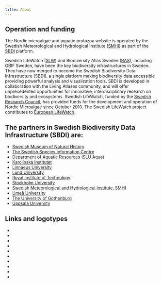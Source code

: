 ```yaml
---
title: About
---
```


## Operation and funding

The Nordic microalgae and aquatic protozoa website is operated by the Swedish Meteorological and Hydrological Institute ([SMHI](http://www.smhi.se/en)) as part of the [SBDI](https://biodiversitydata.se/) platform.

Swedish LifeWatch ([SLW](http://www.svenskalifewatch.se/)) and Biodiversity Atlas Sweden ([BAS](https://bioatlas.se/)), including GBIF Sweden, have been the key biodiversity infrastructures in Sweden. They have now merged to become the Swedish Biodiversity Data Infrastructure (SBDI), a single platform making biodiversity data accessible providing powerful analysis and visualization tools. SBDI is developed in collaboration with the Living Atlases community, and will offer unprecedented opportunities for innovative, interdisciplinary research on biodiversity and ecosystems. Swedish LifeWatch, funded by the [Swedish Research Council](https://www.vr.se/english.html), has provided funds for the development and operation of Nordic Microalgae since October 2010.  The Swedish LifeWatch project contributes to [European LifeWatch](http://www.lifewatch.eu/).

## The partners in Swedish Biodiversity Data Infrastructure (SBDI) are:

* [Swedish Museum of Natural History](https://www.nrm.se/en/16.html)
* [The Swedish Species Information Centre](https://www.artdatabanken.se/en/)
* [Department of Aquatic Resources (SLU Aqua)](https://www.slu.se/en/departments/aquatic-resources1/)
* [Karolinska Institutet](https://ki.se/en)
* [Linnaeus University](https://lnu.se/en/)
* [Lund University](https://www.lunduniversity.lu.se//)
* [Royal Institute of Technology](https://www.kth.se/en)
* [Stockholm University](https://www.su.se/english/)
* [Swedish Meteorological and Hydrological Institute, SMHI](http://www.smhi.se/en)
* [Umeå University](http://www.umu.se/english/?languageId=1)
* [The University of Gothenburg](http://gu.se/english/)
* [Uppsala University](https://www.uu.se/en/)

## Links and logotypes
<ul class="partners-links-and-logotypes">
  <li>
    <a href="http://www.svenskalifewatch.se/"><img src="/sites/default/files/swedish_lifewatch.png" alt="" /></a>
  </li>
  <li>
    <a href="http://www.lifewatch.eu/"><img src="/sites/default/files/lifewatch.png" alt="" /></a>
  </li>
  <li>
    <a href="http://www.slu.se/en/collaborative-centres-and-projects/artdatabanken/"><img src="/sites/default/files/slu_artdatabanken_0.jpg" alt="" /></a>
  </li>
  <li>
    <a href="http://www.smhi.se/en"><img src="/sites/default/files/SMHI-logotype36x88.gif" alt="" /></a>
  </li>
  <li>
    <a href="http://www.vr.se/"><img src="/sites/default/files/vetenskapsradet-logotyp.png" alt="" /></a>
  </li>
  <li>
    <a href="http://www.nrm.se/en/frontpage.16_en.html"><img src="/sites/default/files/nrm_logo-startsida.gif" alt="" /></a>
  </li>
  <li>
    <a href="http://www.slu.se/en/faculties/nl/about-the-faculty/departments/department-of-aquatic-sciences-and-assessment/"><img src="/sites/default/files/SLU_0.jpg" alt="" /></a>
  </li>
  <li>
    <a href="http://www.umu.se/english/?languageId=1"><img src="/sites/default/files/umu_logo.png" alt="" /></a>
  </li>
  <li>
    <a href="http://www.gu.se/english"><img src="/sites/default/files/blue_gu_logo_eng.jpg" alt="" /></a>
  </li>
  <li>
    <a href="http://www.lunduniversity.lu.se/"><img src="/sites/default/files/lu_logo.png" alt="" /></a>
  </li>
</ul>
